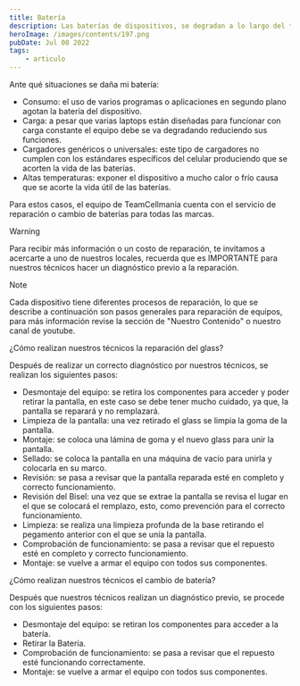 ```yaml
---
title: Batería
description: Las baterías de dispositivos, se degradan a lo largo del tiempo, reduciendo su capacidad de carga o llegando al final de su vida útil, lo que causa que se hinche llegando a dañar incluso la estructura de nuestra computadora.
heroImage: /images/contents/197.png
pubDate: Jul 08 2022
tags: 
    - articulo
---
```


Ante qué situaciones se daña mi batería:

- Consumo: el uso de varios programas o aplicaciones en segundo plano agotan la batería del dispositivo.
- Carga: a pesar que varias laptops están diseñadas para funcionar con carga constante el equipo debe se va degradando reduciendo sus funciones.
- Cargadores genéricos o universales: este tipo de cargadores no cumplen con los estándares específicos del celular produciendo que se acorten la vida de las baterías.
- Altas temperaturas: exponer el dispositivo a mucho calor o frío causa que se acorte la vida útil de las baterías.

Para estos casos, el equipo de TeamCellmania cuenta con el servicio de reparación o cambio de baterías para todas las marcas.

> [!WARNING]
> Para recibir más información o un costo de reparación, te invitamos a acercarte a uno de nuestros locales, recuerda que es IMPORTANTE para nuestros técnicos hacer un diagnóstico previo a la reparación.

> [!NOTE]
> Cada dispositivo tiene diferentes procesos de reparación, lo que se describe a continuación son pasos generales para reparación de equipos, para más información revise la sección de \"Nuestro Contenido\" o nuestro canal de youtube.

¿Cómo realizan nuestros técnicos la reparación del glass?

Después de realizar un correcto diagnóstico por nuestros técnicos, se realizan los siguientes pasos:

- Desmontaje del equipo: se retira los componentes para acceder y poder retirar la pantalla, en este caso se debe tener mucho cuidado, ya que, la pantalla se reparará y no remplazará.
- Limpieza de la pantalla: una vez retirado el glass se limpia la goma de la pantalla.
- Montaje: se coloca una lámina de goma y el nuevo glass para unir la pantalla.
- Sellado: se coloca la pantalla en una máquina de vacío para unirla y colocarla en su marco.
- Revisión: se pasa a revisar que la pantalla reparada esté en completo y correcto funcionamiento.
- Revisión del Bisel: una vez que se extrae la pantalla se revisa el lugar en el que se colocará el remplazo, esto, como prevención para el correcto funcionamiento.
- Limpieza: se realiza una limpieza profunda de la base retirando el pegamento anterior con el que se unía la pantalla.
- Comprobación de funcionamiento: se pasa a revisar que el repuesto esté en completo y correcto funcionamiento.
- Montaje: se vuelve a armar el equipo con todos sus componentes.

¿Cómo realizan nuestros técnicos el cambio de batería?

Después que nuestros técnicos realizan un diagnóstico previo, se procede con los siguientes pasos:

- Desmontaje del equipo: se retiran los componentes para acceder a la batería.
- Retirar la Batería.
- Comprobación de funcionamiento: se pasa a revisar que el repuesto esté funcionando correctamente.
- Montaje: se vuelve a armar el equipo con todos sus componentes.
